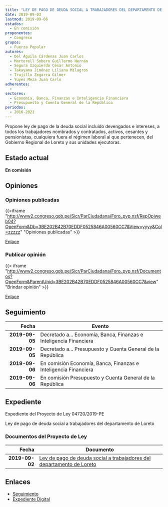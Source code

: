 ```yaml
---
title: "LEY DE PAGO DE DEUDA SOCIAL A TRABAJADORES DEL DEPARTAMENTO DE LORETO"
date: 2019-09-03
lastmod: 2019-09-06
estados: 
  - En comisión
proponentes: 
  - Congreso
grupos: 
  - Fuerza Popular
autores: 
  - Del Águila Cárdenas Juan Carlos
  - Martorell Sobero Guillermo Hernán
  - Segura Izquierdo César Antonio
  - Takayama Jiménez Liliana Milagros
  - Trujillo Zegarra Gilmer
  - Yuyes Meza Juan Carlo
adherentes: 
  - 
sectores: 
  - Economía, Banca, Finanzas e Inteligencia Financiera
  - Presupuesto y Cuenta General de la República
periodos: 
  - 2016-2021
---
```


Propone ley de pago de la deuda social incluido devengados e intereses, a todos los trabajadores nombrados y contratados, activos, cesantes y pensionistas, cualquiera fuera el régimen laboral al que pertenecen, del Gobierno Regional de Loreto y sus unidades ejecutoras.


## Estado actual

**En comisión**

## Opiniones

### Opiniones publicadas

{{<iframe "http://www2.congreso.gob.pe/Sicr/ParCiudadana/Foro_pvp.nsf/RepOpiweb04?OpenForm&Db=3BE202B42B70EDDF0525846A00560CC7&View=yyyy&Col=zzzzz" "Opiniones publicadas" >}}

[Enlace](http://www2.congreso.gob.pe/Sicr/ParCiudadana/Foro_pvp.nsf/RepOpiweb04?OpenForm&Db=3BE202B42B70EDDF0525846A00560CC7&View=yyyy&Col=zzzzz)
### Publicar opinión

{{< iframe "http://www2.congreso.gob.pe/Sicr/ParCiudadana/Foro_pvp.nsf/Documentos?OpenForm&ParentUnid=3BE202B42B70EDDF0525846A00560CC7&view" "Brindar opinión" >}}

[Enlace](http://www2.congreso.gob.pe/Sicr/ParCiudadana/Foro_pvp.nsf/Documentos?OpenForm&ParentUnid=3BE202B42B70EDDF0525846A00560CC7&view)

## Seguimiento

| Fecha | Evento |
|------:|--------|
| **2019-09-05** | Decretado a... Economía, Banca, Finanzas e Inteligencia Financiera|
| **2019-09-05** | Decretado a... Presupuesto y Cuenta General de la República|
| **2019-09-06** | En comisión Economía, Banca, Finanzas e Inteligencia Financiera|
| **2019-09-06** | En comisión Presupuesto y Cuenta General de la República|


## Expediente

Expediente del Proyecto de Ley 04720/2019-PE

Ley de pago de deuda social a trabajadores del departamento de Loreto


### Documentos del Proyecto de Ley

| Fecha | Documento |
|------:|--------|
| **2019-09-02** | [Ley de pago de deuda social a trabajadores del departamento de Loreto](http://www.leyes.congreso.gob.pe/Documentos/2016_2021/Proyectos_de_Ley_y_de_Resoluciones_Legislativas/PL0471720190902.pdf) |

## Enlaces 

- [Seguimiento](http://www2.congreso.gob.pe/Sicr/TraDocEstProc/CLProLey2016.nsf/f7fff46988ca05b1052578e100829cc7/10cb4e4d79d246a60525846b00074013?OpenDocument)
- [Expediente Digital](http://www2.congreso.gob.pe/Sicr/TraDocEstProc/CLProLey2016.nsf/f7fff46988ca05b1052578e100829cc7/10cb4e4d79d246a60525846b00074013?OpenDocument&Click=05257FB7005EB655.eb71d0cf91d8294e05256cdf006b5706/$Body/0.1C6C)
